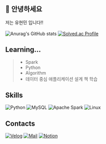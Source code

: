 ## 👋 안녕하세요
저는 유현민 입니다!!
<br><br>
![Anurag's GitHub stats](https://github-readme-stats.vercel.app/api?username=y7y1h13&show_icons=true&theme=radical&card_width=60)
[![Solved.ac
Profile](http://mazassumnida.wtf/api/v2/generate_badge?boj=y7y1h13)](https://solved.ac/y7y1h13)
## Learning...
>- Spark
>- Python
>- Algorithm
>- 데이터 중심 애플리케이션 설계 책 학습

## Skills
![Python](https://img.shields.io/badge/Python-3776AB.svg?style=for-the-badge&logo=Python&logoColor=white)
![MySQL](https://img.shields.io/badge/MySQL-4479A1.svg?style=for-the-badge&logo=MySQL&logoColor=white)
![Apache Spark](https://img.shields.io/badge/Apache%20Spark-E25A1C.svg?style=for-the-badge&logo=Apache%20Spark&logoColor=white)
![Linux](https://img.shields.io/badge/Linux-FCC624.svg?style=for-the-badge&logo=Linux&logoColor=white)

## Contacts
[![Velog](https://img.shields.io/badge/Velog-20C997.svg?style=flat-square&logo=Velog&logoColor=white&link=velog.io/y7y1h13)](velog.io/y7y1h13)
[![Mail](https://img.shields.io/badge/Naver-03C75A.svg?style=flat-square&logo=Naver&logoColor=white&link=mailto:2049905@naver.com)](mailto:2049905@naver.com)
[![Notion](https://img.shields.io/badge/Notion-999999.svg?style=flat-square&logo=Notion&logoColor=white&link=mailto:2049905@naver.com)](https://www.notion.so/e29ae94a3c5c463f9f286885efab9f35)
